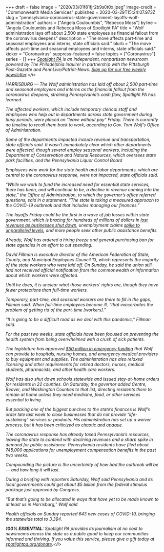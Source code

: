 +++
draft = false
image = "2020/03/01f81fjr2b9s0t0x.jpeg"
image-credit = "Commonwealth Media Services"
published = 2020-03-29T15:24:07.973Z
slug = "pennsylvania-coronavirus-state-government-layoffs-wolf-administration"
authors = ["Angela Couloumbis", "Rebecca Moss"]
byline = "Angela Couloumbis and Rebecca Moss of Spotlight PA"
title = "Wolf administration lays off about 2,500 state employees as financial fallout from the coronavirus deepens"
description = "The move affects part-time and seasonal employees and interns, state officials said."
blurb = "The move affects part-time and seasonal employees and interns, state officials said."
kicker = "Coronavirus"
suppress-featured = false
topics = ["Coronavirus"]
series = []
+++
<i>[Spotlight PA](https://www.spotlightpa.org/ "https\://www.spotlightpa.org/") is an independent, nonpartisan newsroom powered by The Philadelphia Inquirer in partnership with the Pittsburgh Post-Gazette and PennLive/Patriot-News. [Sign up for our free weekly newsletter](https://www.spotlightpa.org/newsletters "https\://www.spotlightpa.org/newsletters").</i>

HARRISBURG — The Wolf administration has laid off about 2,500 part-time and seasonal employees and interns as the financial fallout from the coronavirus deepens, straining Pennsylvania’s cash flow, Spotlight PA has learned.

The affected workers, which include temporary clerical staff and employees who help out in departments across state government during busy periods, were placed on “leave without pay” Friday. There is currently no timeline to recall them back to work, according to Gov. Tom Wolf’s Office of Administration.

Some of the departments impacted include revenue and transportation, state officials said. It wasn’t immediately clear which other departments were affected, though several employ seasonal workers, including the Department of Conservation and Natural Resources, which oversees state park facilities, and the Pennsylvania Liquor Control Board

Employees who work for the state health and labor departments, which are central to the coronavirus response, were not impacted, state officials said.

“While we work to fund the increased need for essential state services, there has been, and will continue to be, a decline in revenue coming into the state,” the Office of Administration, to which the governor’s office referred questions, said in a statement. “The state is taking a measured approach to the COVID-19 outbreak and that includes managing our finances.”

<script src="https://www.spotlightpa.org/embed.js" async></script><div data-spl-embed-version="1" data-spl-src="https://www.spotlightpa.org/embeds/donate/"></div>

The layoffs Friday could be the first in a wave of job losses within state government, which is bracing for hundreds of millions of dollars in [lost revenues as businesses shut down](https://www.spotlightpa.org/news/2020/03/pennsylvania-pa-coronavirus-state-budget-revenues-shortfall/ "https\://www.spotlightpa.org/news/2020/03/pennsylvania-pa-coronavirus-state-budget-revenues-shortfall/"), unemployment claims [spike to unparalleled levels](https://www.spotlightpa.org/news/2020/03/pennsylvania-pa-coronavirus-shutdown-unemployment-jobless-claims/ "https\://www.spotlightpa.org/news/2020/03/pennsylvania-pa-coronavirus-shutdown-unemployment-jobless-claims/"), and more people seek other public assistance benefits.

Already, Wolf has ordered a hiring freeze and general purchasing ban for state agencies in an effort to cut spending.

David Fillman is executive director of the American Federation of State, County, and Municipal Employees Council 13, which represents the majority of the state workers who were laid off. On Sunday, he said the union still had not received official notification from the commonwealth or information about which workers were affected.

Until he does, it is unclear what those workers’ rights are, though they have fewer protections than full-time workers.

Temporary, part-time, and seasonal workers are there to fill in the gaps, Fillman said. When full-time employees become ill, “that exacerbates the problem of getting rid of the part-time \[workers].”

“It is going to be a difficult road as we deal with this pandemic,” Fillman said.

For the past two weeks, state officials have been focused on preventing the health system from being overwhelmed with a crush of sick patients.

The legislature has approved [$50 million in emergency funding](https://www.spotlightpa.org/news/2020/03/pennsylvania-coronavirus-emergency-funding-fifty-million-masks-vents/ "https\://www.spotlightpa.org/news/2020/03/pennsylvania-coronavirus-emergency-funding-fifty-million-masks-vents/") that Wolf can provide to hospitals, nursing homes, and emergency medical providers to buy equipment and supplies. The administration has also relaxed licensing and other requirements for retired doctors, nurses, medical students, pharmacists, and other health care workers.

Wolf has also shut down schools statewide and issued stay-at-home orders for residents in 22 counties. On Saturday, the governor added Centre, Beaver, and Washington Counties to that list, directing residents there to remain at home unless they need medicine, food, or other services essential to living.

<script src="https://www.spotlightpa.org/embed.js" async></script><div data-spl-embed-version="1" data-spl-src="https://www.spotlightpa.org/embeds/newsletter/"></div>

But packing one of the biggest punches to the state’s finances is Wolf’s order late last week to close businesses that do not provide “life-sustaining” services or products. His administration has set up a waiver process, but it has been criticized as [chaotic and opaque](https://www.spotlightpa.org/news/2020/03/pennsylvania-pa-coronavirus-business-shutdown-waiver-tom-wolf-joe-scarnati/ "https\://www.spotlightpa.org/news/2020/03/pennsylvania-pa-coronavirus-business-shutdown-waiver-tom-wolf-joe-scarnati/").

The coronavirus response has already taxed Pennsylvania’s resources, leaving the state to contend with declining revenues and a sharp spike in demand for public assistance. Pennsylvania residents have filed about 745,000 applications for unemployment compensation benefits in the past two weeks.

Compounding the picture is the uncertainty of how bad the outbreak will be — and how long it will last.

During a briefing with reporters Saturday, Wolf said Pennsylvania and its local governments could get about $5 billion from the federal stimulus package just approved by Congress.

“But that’s going to be allocated in ways that have yet to be made known to at least us in Harrisburg,” Wolf said.

Health officials on Sunday reported 643 new cases of COVID-19, bringing the statewide total to 3,394.

<i><b>100% ESSENTIAL:</b> Spotlight PA provides its journalism at no cost to newsrooms across the state as a public good to keep our communities informed and thriving. If you value this service, please give a gift today at [spotlightpa.org/donate](https://www.spotlightpa.org/donate "https\://www.spotlightpa.org/donate").</i>

<script src="https://www.spotlightpa.org/embed.js" async></script><div data-spl-embed-version="1" data-spl-src="https://www.spotlightpa.org/embeds/tips/?tip_text=Do%20you%20have%20a%20tip%20about%20%3Cb%3Ehow%20Pa.'s%20government%20is%20responding%20to%20the%20coronavirus%3C%2Fb%3E%3F%20Tell%20us."></div>
